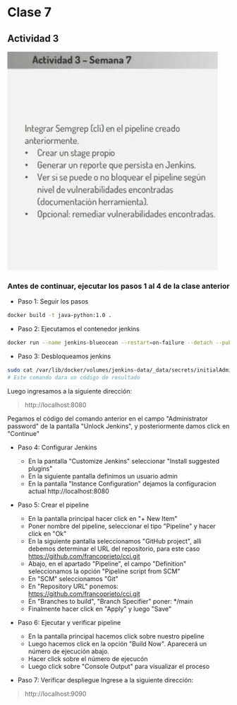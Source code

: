 # Clase 7

## Actividad 3

![Ejercicio](./res/actividad3.png)

### Antes de continuar, ejecutar los pasos 1 al 4 de la clase anterior

* Paso 1: Seguir los pasos 

```bash
docker build -t java-python:1.0 .
```

* Paso 2: Ejecutamos el contenedor jenkins

```bash
docker run --name jenkins-blueocean --restart=on-failure --detach --publish 8080:8080 --publish 50000:50000 --volume jenkins-data:/var/jenkins_home --volume /var/run/docker.sock:/var/run/docker.sock --group-add $(stat -c '%g' /var/run/docker.sock) myjenkins-blueocean:2.516.3-1

```

* Paso 3: Desbloqueamos jenkins

```bash
sudo cat /var/lib/docker/volumes/jenkins-data/_data/secrets/initialAdminPassword
# Este comando dara un código de resultado
```
Luego ingresamos a la siguiente dirección:
> http://localhost:8080

Pegamos el código del comando anterior en el campo "Administrator password" de la pantalla "Unlock Jenkins", y posteriormente damos click en "Continue"

* Paso 4: Configurar Jenkins
    * En la pantalla "Customize Jenkins" seleccionar "Install suggested plugins"
    * En la siguiente pantalla definimos un usuario admin
    * En la pantalla "Instance Configuration" dejamos la configuracion actual http://localhost:8080
     

* Paso 5: Crear el pipeline
    * En la pantalla principal hacer click en "+ New Item"
    * Poner nombre del pipeline, seleccionar el tipo "Pipeline" y hacer click en "Ok"
    * En la siguiente pantalla seleccionamos "GitHub project", allì debemos determinar el URL del repositorio, para este caso https://github.com/francoprieto/cci.git
    * Abajo, en el apartado "Pipeline", el campo "Definition" seleccionamos la opción "Pipeline script from SCM"
    * En "SCM" seleccionamos "Git"
    * En "Repository URL" ponemos: https://github.com/francoprieto/cci.git
    * En "Branches to build", "Branch Specifier" poner: */main
    * Finalmente hacer click en "Apply" y luego "Save"

* Paso 6: Ejecutar y verificar pipeline
    * En la pantalla principal hacemos click sobre nuestro pipeline
    * Luego hacemos click en la opción "Build Now". Aparecerá un número de ejecución abajo.
    * Hacer click sobre el número de ejecucón 
    * Luego click sobre "Console Output" para visualizar el proceso

* Paso 7: Verificar despliegue
Ingrese a la siguiente dirección:
> http://localhost:9090

